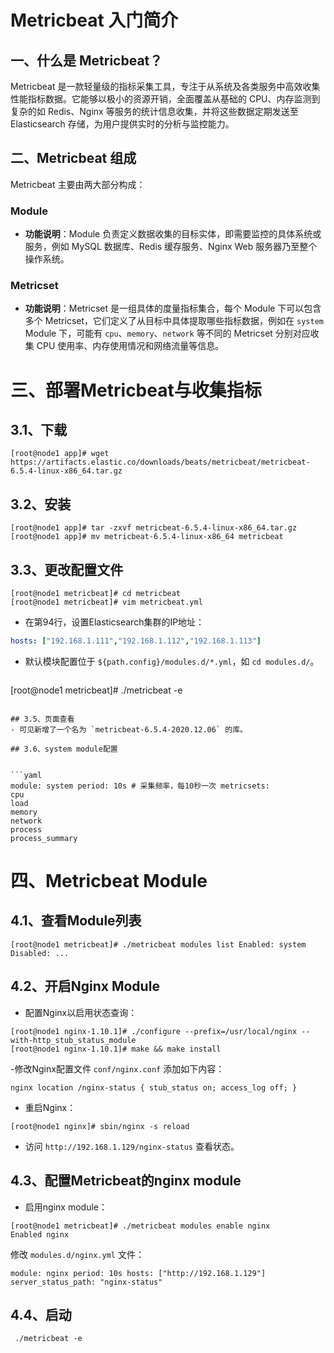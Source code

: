 # Metricbeat 入门简介

## 一、什么是 Metricbeat？

Metricbeat 是一款轻量级的指标采集工具，专注于从系统及各类服务中高效收集性能指标数据。它能够以极小的资源开销，全面覆盖从基础的 CPU、内存监测到复杂的如 Redis、Nginx 等服务的统计信息收集，并将这些数据定期发送至 Elasticsearch 存储，为用户提供实时的分析与监控能力。

## 二、Metricbeat 组成

Metricbeat 主要由两大部分构成：

### Module

- **功能说明**：Module 负责定义数据收集的目标实体，即需要监控的具体系统或服务，例如 MySQL 数据库、Redis 缓存服务、Nginx Web 服务器乃至整个操作系统。

### Metricset

- **功能说明**：Metricset 是一组具体的度量指标集合，每个 Module 下可以包含多个 Metricset，它们定义了从目标中具体提取哪些指标数据，例如在 `system` Module 下，可能有 `cpu`、`memory`、`network` 等不同的 Metricset 分别对应收集 CPU 使用率、内存使用情况和网络流量等信息。

# 三、部署Metricbeat与收集指标

## 3.1、下载

```shell
[root@node1 app]# wget https://artifacts.elastic.co/downloads/beats/metricbeat/metricbeat-6.5.4-linux-x86_64.tar.gz
```

## 3.2、安装

```shell
[root@node1 app]# tar -zxvf metricbeat-6.5.4-linux-x86_64.tar.gz
[root@node1 app]# mv metricbeat-6.5.4-linux-x86_64 metricbeat
```

## 3.3、更改配置文件

```shell
[root@node1 metricbeat]# cd metricbeat
[root@node1 metricbeat]# vim metricbeat.yml
```

- 在第94行，设置Elasticsearch集群的IP地址：

```yaml
hosts: ["192.168.1.111","192.168.1.112","192.168.1.113"]
```

- 默认模块配置位于 `${path.config}/modules.d/*.yml`，如 `cd modules.d/`。

  ```shell
[root@node1 metricbeat]# ./metricbeat -e
  ```

## 3.5、页面查看
- 可见新增了一个名为 `metricbeat-6.5.4-2020.12.06` 的库。

## 3.6、system module配置


```yaml
module: system period: 10s # 采集频率，每10秒一次 metricsets:
cpu
load
memory
network
process
process_summary
```

# 四、Metricbeat Module

## 4.1、查看Module列表

```shell
[root@node1 metricbeat]# ./metricbeat modules list Enabled: system
Disabled: ...
```

## 4.2、开启Nginx Module
- 配置Nginx以启用状态查询：

```shell
[root@node1 nginx-1.10.1]# ./configure --prefix=/usr/local/nginx --with-http_stub_status_module
[root@node1 nginx-1.10.1]# make && make install
```
 -修改Nginx配置文件 `conf/nginx.conf` 添加如下内容：

```shell
nginx location /nginx-status { stub_status on; access_log off; }
```

- 重启Nginx：

```
[root@node1 nginx]# sbin/nginx -s reload
```


- 访问 `http://192.168.1.129/nginx-status` 查看状态。

## 4.3、配置Metricbeat的nginx module
- 启用nginx module：

```shell
[root@node1 metricbeat]# ./metricbeat modules enable nginx
Enabled nginx
```
 
修改 `modules.d/nginx.yml` 文件：

```shell
module: nginx period: 10s hosts: ["http://192.168.1.129"] server_status_path: "nginx-status"
```

## 4.4、启动

```sehll
 ./metricbeat -e
```
